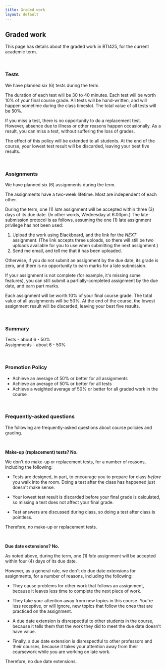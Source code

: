 ```yaml
---
title: Graded work
layout: default
---
```


## Graded work

This page has details about the graded work in BTI425, for the current academic term.

<br>

### Tests

We have planned six (6) tests during the term.

The duration of each test will be 30 to 40 minutes. Each test will be worth 10% of your final course grade. All tests will be hand-written, and will happen sometime during the class timeslot. The total value of all tests will be 50%.

If you miss a test, there is no opportunity to do a replacement test. However, absence due to illness or other reasons happen occasionally. As a result, you can miss a test, without suffering the loss of grades.

The effect of this policy will be extended to all students. At the end of the course, your lowest test result will be discarded, leaving your best five results.

<br>

### Assignments

We have planned six (6) assignments during the term.

The assignments have a two-week lifetime. Most are independent of each other. 

During the term, one (1) *late* assignment will be accepted within three (3) days of its due date. (In other words, Wednesday at 6:00pm.) The late-submission protocol is as follows, assuming the one (1) late assignment privilege has not been used:
1. Upload the work using Blackboard, and the link for the *NEXT* assignment. (The link accepts three uploads, so there will still be two uploads available for you to use when submitting the next assignment.) 
2. Send me email, and tell me that it has been uploaded. 

Otherwise, if you do not submit an assignment by the due date, its grade is zero, and there is no opportunity to earn marks for a late submission.

If your assignment is not complete (for example, it's missing some features), you can still submit a partially-completed assignment by the due date, and earn part marks. 

Each assignment will be worth 10% of your final course grade. The total value of all assignments will be 50%. At the end of the course, the lowest assignment result will be discarded, leaving your best five results.

<br>

### Summary

Tests - about 6 - 50%  
Assignments - about 6 - 50%  

<br>

### Promotion Policy

* Achieve an average of 50% or better for all assignments
*	Achieve an average of 50% or better for all tests
*	Achieve a weighted average of 50% or better for all graded work in the course

<br>

### Frequently-asked questions

The following are frequently-asked questions about course policies and grading. 

<br>

**Make-up (replacement) tests? No.**

We don't do make-up or replacement tests, for a number of reasons, including the following:

* Tests are designed, in part, to encourage you to prepare for class *before* you walk into the room. Doing a test after the class has happened just doesn't make sense.

* Your lowest test result is discarded before your final grade is calculated, so missing a test does not affect your final grade.

* Test answers are discussed during class, so doing a test after class is pointless.

Therefore, no make-up or replacement tests. 

<br>

**Due date extensions? No.**

As noted above, during the term, one (1) *late* assignment will be accepted within four (4) days of its due date. 

However, as a general rule, we don't do due date extensions for assignments, for a number of reasons, including the following:

* They cause problems for other work that follows an assignment, because it leaves less time to complete the next piece of work.

* They take your attention away from new topics in this course. You're less receptive, or will ignore, new topics that follow the ones that are practiced on the assignment.

* A due date extension is disrespectful to other students in the course, because it tells them that the work they did to meet the due date doesn't have value.

* Finally, a due date extension is disrespectful to other professors and their courses, because it takes your attention away from their coursework while you are working on late work.

Therefore, no due date extensions.

<br>
